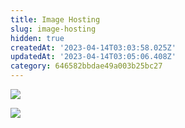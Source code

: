 ```yaml
---
title: Image Hosting
slug: image-hosting
hidden: true
createdAt: '2023-04-14T03:03:58.025Z'
updatedAt: '2023-04-14T03:05:06.408Z'
category: 646582bbdae49a003b25bc27
---
```

![](https://files.readme.io/f7bb90b-Adding-RevenueCat-to-your-app.png)

![](https://files.readme.io/563a29f-RevenueCat-for-existing-apps.png)